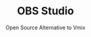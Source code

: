 ---
 title: OBS Studio
 subtitle: Open Source Alternative to Vmix
 description:  Free and open source software for live streaming and screen recording.
 image: https://cdn.prod.website-files.com/6220c55c69733896bb8a4724/63f5bea3217aae311abe2a9e_jHZIVysHf1VBw0147wKWYVx_SmXiGzAR0F39Yo9M4q0.png
 image-alt: OBS-official-logo
 license: GPL V2
 tags: video
 type: Video
 github: https://github.com/obsproject/obs-studio
 link: https://obsproject.com/
 description2:  OBS Studio is a powerful, free, and open-source software used for live streaming and video recording. It's a popular choice among content creators, gamers, and businesses. With OBS Studio, you can capture your screen, webcam, and audio sources, combine them into scenes, and broadcast your content to platforms like Twitch, YouTube, or Facebook Live. You can also record your content locally for later editing or sharing.
---